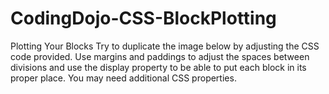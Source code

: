 # CodingDojo-CSS-BlockPlotting
Plotting Your Blocks
Try to duplicate the image below by adjusting the CSS code provided. Use margins and paddings to adjust the spaces between divisions and use the display property to be able to put each block in its proper place. You may need additional CSS properties.
